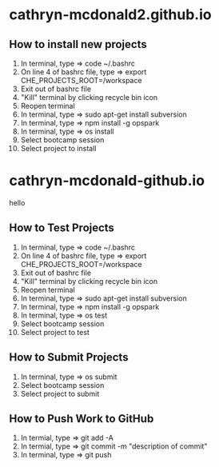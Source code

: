 # cathryn-mcdonald2.github.io
## How to install new projects
1) In terminal, type => code ~/.bashrc
2) On line 4 of bashrc file, type => export CHE_PROJECTS_ROOT=/workspace
3) Exit out of bashrc file
4) "Kill" terminal by clicking recycle bin icon
5) Reopen terminal
6) In terminal, type => sudo apt-get install subversion
7) In terminal, type => npm install -g opspark
8) In terminal, type => os install
9) Select bootcamp session
10) Select project to install

# cathryn-mcdonald-github.io

hello
## How to Test Projects
1) In terminal, type => code ~/.bashrc
2) On line 4 of bashrc file, type => export CHE_PROJECTS_ROOT=/workspace
3) Exit out of bashrc file
4) "Kill" terminal by clicking recycle bin icon
5) Reopen terminal
6) In terminal, type => sudo apt-get install subversion
7) In terminal, type => npm install -g opspark
8) In terminal, type => os test
9) Select bootcamp session
10) Select project to test



## How to Submit Projects
1) In terminal, type => os submit
2) Select bootcamp session
3) Select project to submit

## How to Push Work to GitHub
1) In termial, type => git add -A
2) In termial, type => git commit -m "description of commit"
3) In terminal, type => git push
